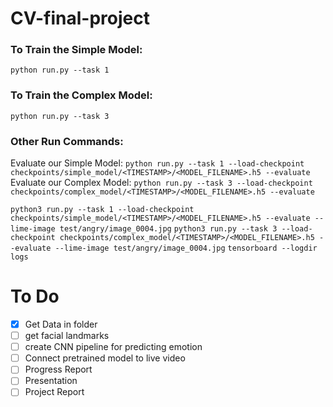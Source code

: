# CV-final-project
### To Train the Simple Model: ###
```python run.py --task 1```

### To Train the Complex Model: ###
```python run.py --task 3```

### Other Run Commands: ###
Evaluate our Simple Model:
```python run.py --task 1 --load-checkpoint checkpoints/simple_model/<TIMESTAMP>/<MODEL_FILENAME>.h5 --evaluate```
Evaluate our Complex Model:
```python run.py --task 3 --load-checkpoint checkpoints/complex_model/<TIMESTAMP>/<MODEL_FILENAME>.h5 --evaluate```

```python3 run.py --task 1 --load-checkpoint checkpoints/simple_model/<TIMESTAMP>/<MODEL_FILENAME>.h5 --evaluate --lime-image test/angry/image_0004.jpg```
```python3 run.py --task 3 --load-checkpoint checkpoints/complex_model/<TIMESTAMP>/<MODEL_FILENAME>.h5 --evaluate --lime-image test/angry/image_0004.jpg```
```tensorboard --logdir logs```
# To Do #
- [x] Get Data in folder 
- [ ] get facial landmarks 
- [ ] create CNN pipeline for predicting emotion 
- [ ] Connect pretrained model to live video 
- [ ] Progress Report
- [ ] Presentation
- [ ] Project Report 
